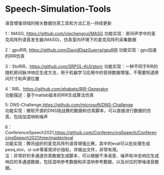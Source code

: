 # Speech-Simulation-Tools
语音增强领域的相关数据仿真工具和方法汇总--持续更新

1：MASG, https://github.com/vipchengrui/MASG
功能实现：房间声学中的麦克风阵列语音发生器(MASG)，仿真室内环境下的麦克风阵列采集数据

2：gpuRIR, https://github.com/DavidDiazGuerra/gpuRIR
功能实现：gpu加速的RIR仿真

3：StoRIR，https://github.com/SRPOL-AUI/storir
功能实现：一种不同于RIR的随机房间脉冲响应生成方法，用于机器学习应用中的音频数据增强，不需要知道房间尺寸和声源位置

4：RIR，https://github.com/ehabets/RIR-Generator  
功能描述：基于matlab版本的RIR生成算法仿真  

5: DNS-Challenge,https://github.com/microsoft/DNS-Challenge  
功能实现：微软开源的DNS挑战赛的数据和仿真脚本，可以直接进行数据的仿真，包括加混响和噪声  

6：ConferenceSpeech2021,https://github.com/ConferencingSpeech/ConferencingSpeech2021/tree/master/eval  
功能实现：腾讯组织的麦克风阵列语音增强比赛，其中的eval可以批处理生成pesq,stoi，si-sdr等客观评价指标，并输出文件，非常有用。  
注：非常好的多通道仿真数据生成脚本，可以根据干净语音、噪声和冲击响应生成响应的多通道数据，包括混响参考数据和非混响参考数据，以及对应的带噪语音数据。
